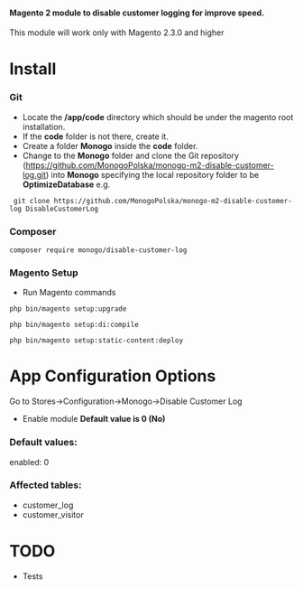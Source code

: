 #### Magento 2 module to disable customer logging for improve speed.

This module will work only with Magento 2.3.0 and higher

# **Install**

### Git
- Locate the **/app/code** directory which should be under the magento root installation.
- If the **code** folder is not there, create it.
- Create a folder **Monogo** inside the **code** folder. 
- Change to the **Monogo** folder and clone the Git repository (https://github.com/MonogoPolska/monogo-m2-disable-customer-log.git) into **Monogo** specifying the local repository folder to be **OptimizeDatabase** 
e.g. 

``` git clone https://github.com/MonogoPolska/monogo-m2-disable-customer-log DisableCustomerLog```

### Composer
```composer require monogo/disable-customer-log```

### Magento Setup
- Run Magento commands

```php bin/magento setup:upgrade```

```php bin/magento setup:di:compile```

```php bin/magento setup:static-content:deploy```

# **App Configuration Options**

Go to Stores->Configuration->Monogo->Disable Customer Log

- Enable module **Default value is 0 (No)**

### Default values:
enabled: 0

### Affected tables:
* customer_log
* customer_visitor

# **TODO**
- Tests